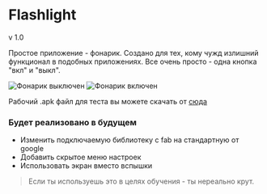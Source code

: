 # Flashlight
v 1.0

Простое приложение - фонарик.
Создано для тех, кому чужд излишний функционал в подобных приложениях.
Все очень просто - одна кнопка "вкл" и "выкл". 

![Фонарик выключен][flashoff] ![Фонарик включен][flashon]

Рабочий .apk файл для теста вы можете скачать от [сюда][apk]

### Будет реализовано в будущем

 - Изменить подключаемую библиотеку с fab на стандартную от google
 - Добавить скрытое меню настроек
 - Использовать экран вместо вспышки

>Если ты используешь это в целях обучения - ты нереально крут.

[//]: # (Место для хранения ссылок в тексте)

   [apk]: <https://www.dropbox.com/s/h2ynqybjlp4wg5z/Flashlight.apk?dl=0>
   [flashoff]: <https://lh3.googleusercontent.com/r1ewZMAM4rA8XRbWNDcl9hPHuU0QN1dR9ZReMqHZhbJoPqHa7gtfJAAU_BDZ9vPvImz5ESuOs_oDdboVTS_pwNnxRaFDmlsLB1rkqceoR148LZTi6QZlV7i_mX9nETmq1u1APIhy2YKOEZTAqGsGw4HW7x8CBtlyJqDwPMUo5pD4SGuJCV5KciDJbKrhgnZzTdcBcT_B4WrPqoC2ao3D0KucxCtSSe6R3sOyn9lB8hGq5YM8H3SMw0XaQc0aFEnHDCsEHS-AJzVWbKKqgLg2Qgc91aXsbCjXrC0qAouB9uc160psaZR0SEfLAYnBgEwtdKJzXJM2YG4jYir_N17m8Hj0IHlcuFRBCcVTJ482PjyJMiM6UCBbdOEvlw0ve0Md7tUMnbv5T0x5aWXNu8GBgai22YDa9K7Z2Wkle-cHvSP5apCjXRhpq02dq2ddEER_d8-i0mUT2AVL4dtQ3ZTomTSwrXm4vH-5F5GcPf9HE996TO1mP9pKKX2KLJT4ZxY2zTH90DeFD_qffGgk1cEtY12z0D0gx-yKb4aS-KNekkRodRnmSWJkDD11trTCHRD6MNZi=w360-h639-no>
   [flashon]: <https://lh3.googleusercontent.com/udMQd-n95HbOviPjlwZ8i2HOyp5-zDFTfw6qhK1ddUDH9YiQR4Xcd5lD58A6SF9Oq9AcxwhYEmxUs5XlNr6jCn3yXqDpAe3fviAyDMZ0lYR0CHsQabGgKWWBLb-5N-l2Wft0NTqvsHKTr_uM6RFrpQElTDz-p1sVwv_s3QSgBSM2gFXJGZRqCJRNKvfN-86o-wXuhoe463voEeCJ2HY-lF9swYADWhQZMwhidWwSvNg0e9aeYx0Ji-c28swCw4x5mQdIztNAySb0G32pRoqHYLinZe0sN_9nY2IYizLUFdqAI--cu9-qPfhX431SIlK1lVJfLD_Wh4K0sxCsRV24-DcqnieXe6Ez8Ydtc8AveaESnYkK0PBKp_1pddjVDKXbaF3gZAqhy9BRSrqFc7SRw6UnkNFjQedgyD9vftVmnEXf5YkG493j6_DdFjqez8aAdUVAFMxljuXio7gTHb1MXJNKYfagKxdkL5wg6wu8Qo5N6xE-9hu10VtK-n_cJs8wdx_3KQxo9CS2IcKMQdTLqRVMigGbn9wc2n8vLsmsuhqXZm83Fr1tD9kpTRhEWUP9_esx=w360-h639-no>

